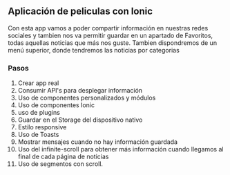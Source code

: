 ## Aplicación de peliculas con Ionic

Con esta app vamos a poder compartir información en nuestras redes sociales y tambien nos va permitir guardar en un apartado de Favoritos, todas aquellas noticias que más nos guste. Tambien dispondremos de un menú superior, donde tendremos las noticias por categorias

### Pasos

1. Crear app real
2. Consumir API's para desplegar información
3. Uso de componentes personalizados y módulos
4. Uso de componentes Ionic
5. uso de plugins
6. Guardar en el Storage del dispositivo nativo
7. Estilo responsive
8. Uso de Toasts
9. Mostrar mensajes cuando no hay información guardada
10. Uso del infinite-scroll para obtener más información cuando llegamos al final de cada página de noticias
11. Uso de segmentos con scroll.


